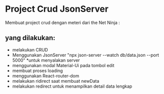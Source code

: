 # Project Crud JsonServer

Membuat project crud dengan meteri dari the Net Ninja :

## yang dilakukan:

- melakukan CRUD
- Menggunakan JsonServer "npx json-server --watch db/data.json --port 5000" \*untuk menyalakan server
- menggunakan modal Material-Ui pada tombol edit
- membuat proses loading
- menggunakan React-router-dom
- melakukan ridirect saat membuat newData
- melakukan redirect untuk menampilkan detail data lengkap
